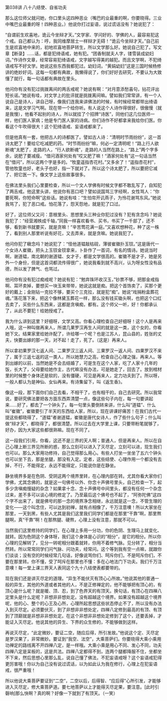   

第038讲 八十八结使、自省功夫

那么这位师父就问她，你口里头这四种恶业（嘴巴的业最重的啊，你要晓得。三业中嘴巴业最重的呀！四种恶业。）他说你打过妄语，说过谎话没有？她说犯了：

“自谓前生欢喜地，诡云今坐辩才天。”文学家、学问好的、学佛的人，最容易犯这个戒。自己都认为：哼，我同维摩居士一样辩才无碍！“诡云今坐辩才天。”自己前生是欢喜地中来的，初地欢喜地菩萨转生，所以文学那么好。她说自己犯了。写文章【断录】……话，都是犯绮语戒，她有犯。“团香制就夫人字，镂雪装成幼妇词。”作诗作文章，经常容易犯绮语戒，文字越写得美的越犯。而且文学啊，不犯绮语戒写不好文学。她说这些东西我都犯过。幼妇词，“黄娟幼妇”这是三国时候杨修讲的绝妙好词。这每一句都有典故，我懒得说了，你们好好去研究，不要认为大致懂了就行，每一句话都有典故在里头。

他问你有没有犯过挑拨离间的两舌戒呢？她说有啊：“对月意添愁喜句，拈花评出短长谣。”她说有哇，对文学上的批评就是挑拨离间嘛。譬如我们常常讲，有一个人说自己是诗人，讲自己呀，像我们连我来讲佛法的时候，有时候经常都带出绮语来，这是文学习气啊。现在带一个给你听。有人说这个人诗作得很好，很傲慢（就是我慢），他看不起别的诗人，所以就挂了个招牌“诗医”，同他们这几位医师一样，他们医人家病；他是专门医人家的诗病。你们诗作不好都拿来我给你们医。你看这个牛吹得很大！这个犯绮语戒、妄语戒都来了。

但是他真有一套，他把古人的诗都医了。譬如古人诗：“清明时节雨纷纷”，这一首诗太肥了！要给它吃减肥的药。“时节雨纷纷”嘛，何必一定清明呢！“路上行人欲断魂”太肥了，走路的人，“行人欲断魂”，走路的人当然在路上，“路上”两个字多余，说肥了要减瘦。“借问酒家何处有”哎又肥了嘛！“酒家何处有”这一句话当然在“借问”，所以这两个字是多的。“牧童遥指杏花村。”又多余了！“遥指杏花村”，管他牧童也好，老头子也好，指一下就对了。所以这个诗太肥了，所以要把它减了、把它医一下。像文学上这些故事很多。

在佛法里头我们心里要检查，所以一个文人学佛有时候文字都不敢乱写了，自知犯了两舌戒。他这里头讲，他说你有恶口吧？譬如说国骂三字经啊，女性骂人：“你要死啊，你短命啊”这些话。她说有哇：“生怕帘开讥燕子，为怜花谢骂东风。”她说我骂了，犯了恶口戒。怕花落了，怨天怨地，就是犯了口过。

好了，这位师父又问：意根里头、思想里头三种业你犯过没有？犯有贪念吗？她说我犯了：“经营湘帙成千轴，”同我一样喜欢看书、买书，书买了一千部了，还不够，看到新书就要买，就是贪嘛！“辛苦莺花满一庭。”又喜欢想种花，种了这一株了，看到别人那里听说有好花，又去弄来，就是贪嘛。她说我犯了。

他问你犯了瞋念吗？她说犯了：“怪他道韫敲枯砚，薄彼崔徽扑玉钗。”这是唐代一个女诗人崔徽，把头上玉钗金钗拿来，卜卦作了一首词，有名的情诗。她说当时啊，谢道韫，南北朝的谢道韫、女才子，都是文学很高的。崔徽不是才子，她是另外一个身份，但是这首词都流传得很广，她说我看到就不高兴，认为呀女性没有品德，所以发了脾气、也骂过。

他问你有没有犯过痴戒呢？她说有犯：“勉弃珠环收汉玉，”钞票不够，把那金戒指啊、耳环卖掉，要想买一块玉来带带，她说这就是痴。把这个首饰卖了，买那个更好的戴上；金刚钻一克拉不够，要买个三克拉，就是犯“痴”。她说“戏捐粉盒葬花魂。”落花落下来，把这个像林黛玉葬花一样，那么没有钱买锄头啊，也把这个口红去卖了，买些什么东西来，这都是贪嗔痴，都有。这个师父一听，好！你都承认了，从此不要犯！给她授戒了。

我为什么讲到这里？好细呀，文学又高。你看心理检查自己好细呀！这个人是再来人哦，这一种叫做再来人，所谓几果罗汉再生人间的就是这一类，这个女的，你看她下文。结果家里给她许配了，许给哪一个呢？也是江苏人，昆山县的，姓张的丈夫，快要出嫁的那一天，对不起！走了，死了。（这是）再来人。

所以拿初果罗汉七返人间、二果罗汉三返人间、三果罗汉一返人间、四果罗汉不来了，属于三返七返的这一类人，所以她慧力之高，检查自己心理之强，再来人。等到出嫁的以前，当然她是不会去结婚了，可是生在这个人家，吃了人家十几年的饭，长大了，父母要给她作主，古代嘛没有办法，可是她走了，回去了。放到棺材里的时候整个身体还是软的，没有僵硬，可见是再来人，定力功夫到了。所以呀，一般人都认为是神仙、女仙再来。有诗集留下，叫《返生香》。

像这一段，那下面你们自己去看，不相干了，也有相干的，自己去研究。所以我常说，要研究佛法要把各方面东西弄清楚一点，像这些句子内在，每一句要讲起来……好了，都去了一个钟头了。每一句里头要倒转来讲，什么叫“道韫”、什么叫“崔徽”，崔徽要引了半天的东西给人家，所以，现在讲课好痛苦！在我们古代一提这些都晓得了，“道韫”者谢道韫，崔徽是唐代女诗人，作了些什么句子；什么叫做“辩才天”，都晓得了，都很清楚。所以过去在大学里上课，只要带粉笔就够了，好办，因为大家这些都很熟嘛。现在不同了。

这一段我们引用，你看，这还不是三界的天人啊；普通人，但是再来人。所以在自己心理上断三界见所断的惑，那么立刻可以进入了灭尽定，立刻可以进，现生我们也可以。那么大家用功修持，自己觉得那么用心。有些人打坐一坐坐了五六个钟头也可以坐下去，那是坐腿，那没有入定。定者，这些结使、心理作用一个都没有去掉，不行，不能得定，永远不能得定，只能说你是在静坐。

静坐境界多是在色阴、受阴这两个境界里转，在心理内部在转。尤其你看大家你们学佛，尤其念佛的，就是这一句佛号以外、你念十声佛号里头，自己检查一下，起多少贪嗔痴慢疑的杂念？如果拿十念、念十声佛号中间里头，都没有任何一个杂念过来，差不多可以谈心境的修定了。乃至最后这个佛号也不起了，“阿弥陀佛”这四个字不出来了，就是佛号的那一念的境界净念相继，永远就是这一念，不管生理的变化——这个叫念住，可以达到初禅，就有点相像了，千万注意噢！所以大家坐在那里，一天到黑，有些人尤其是我们这里我们同学们都是在那里“干靠”啊，那里熬腿啊，真“干靠”啊！在那熬腿、硬熬，心理上没有注意，那就不可以。

当然我们这里修持的同学们，在心理上多用一分功，你的色阴、生理马上就变化、就转。因为色阴这个身体呀，我们这个身体是心识的“相分”，是它的相分。所以你心理的见解转了，见分一转呢相分跟着就转，你用不着修气脉。见分转了，相分当然转。所以常常同学们问气脉、问功夫，经常问。这个等到我有空一点嘛，就跟你们谈谈；没有空的时候经常几句话，好像说骂你们、呵斥你们，不是呵斥你们，不要在那里转。你不懂，受了呵斥在那里也不懂：多在心地法门下功夫。我们千万注意噢！每一堂上课三界天人表同这个九十八结使表都要带的。

现在我们还是讲灭尽定的道理。“异生不能伏灭有顶心心所故。”他说其他的普通一般的异生，其他的外道或者其他的人，不是正修禅定的，他不能够把有顶心的，有顶心是什么呢？就是暖、顶、忍，到了色界天的有顶天。换句话，有顶心在四禅八定里头是什么定呢？非想非非想处定。没有超越这个境界。如果没有超越这个境界呢，他的心、整个的心王及心所，心理所起思想这些状态停止不了，所以没有办法入到灭尽定。必须要伏灭，到了非想非非想处定，四禅八定修到最高的有顶、有顶到了顶巅就是非想非非想处定。在这个非想非非想处定修到了这个，还要丢掉，才能证入灭尽定。他说其他的异生、下界的众生修的，不能够做到这样。

再说灭尽定，“此定微妙，要证二空，随应后得，所引发故。”他说这个定、灭尽定是罗汉果了，非常微妙。要证到“我空、法空”，大乘菩萨们。你要晓得大乘小乘用功禅定的路线离不开四禅八定，是一样哦。大乘小乘是用心不同、发心不同，功夫四禅八定是呆板的，这是共法。四禅八定都得不到，连两个腿都降服不住，坐都坐不下来，然后思想心里那么乱，说自己懂了佛法，不犯妄语戒呀？这个妄语戒犯得更厉害哦！你以为自己没有说过谎话，以为如此认为我在修行，心理上在犯妄语戒，很严重哦！

所以他说大乘菩萨要证到“二空”，二空以后，后得智、“应后得”心所引发，才能够进入灭尽定，修大乘菩萨道。要七地菩萨以上才能得灭尽定果，要注意。[此时引磬响]那么快啊？真的啊？好像一下就到了有顶天。（一笑）